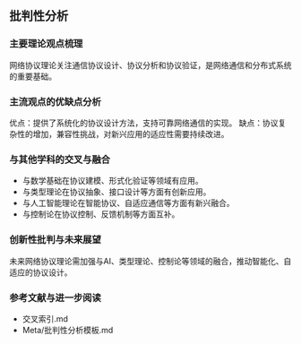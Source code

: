 ## 批判性分析

### 主要理论观点梳理

网络协议理论关注通信协议设计、协议分析和协议验证，是网络通信和分布式系统的重要基础。

### 主流观点的优缺点分析

优点：提供了系统化的协议设计方法，支持可靠网络通信的实现。
缺点：协议复杂性的增加，兼容性挑战，对新兴应用的适应性需要持续改进。

### 与其他学科的交叉与融合

- 与数学基础在协议建模、形式化验证等领域有应用。
- 与类型理论在协议抽象、接口设计等方面有创新应用。
- 与人工智能理论在智能协议、自适应通信等方面有新兴融合。
- 与控制论在协议控制、反馈机制等方面互补。

### 创新性批判与未来展望

未来网络协议理论需加强与AI、类型理论、控制论等领域的融合，推动智能化、自适应的协议设计。

### 参考文献与进一步阅读

- 交叉索引.md
- Meta/批判性分析模板.md
